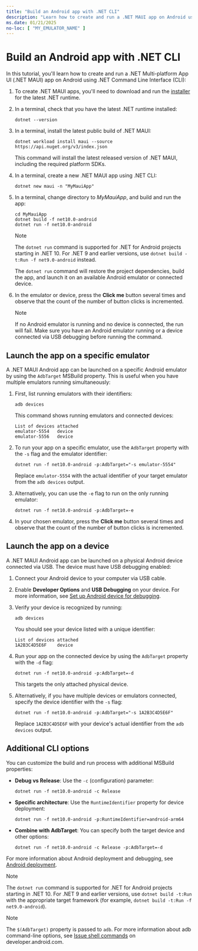 ```yaml
---
title: "Build an Android app with .NET CLI"
description: "Learn how to create and run a .NET MAUI app on Android using .NET CLI."
ms.date: 01/21/2025
no-loc: [ "MY_EMULATOR_NAME" ]
---
```


# Build an Android app with .NET CLI

In this tutorial, you'll learn how to create and run a .NET Multi-platform App UI (.NET MAUI) app on Android using .NET Command Line Interface (CLI):

1. To create .NET MAUI apps, you'll need to download and run the [installer](https://github.com/dotnet/installer/blob/main/README.md#installers-and-binaries) for the latest .NET runtime.

2. In a terminal, check that you have the latest .NET runtime installed:

    ```dotnetcli
    dotnet --version
    ```

3. In a terminal, install the latest public build of .NET MAUI:

    ```dotnetcli
    dotnet workload install maui --source https://api.nuget.org/v3/index.json
    ```

    This command will install the latest released version of .NET MAUI, including the required platform SDKs.

4. In a terminal, create a new .NET MAUI app using .NET CLI:

    ```dotnetcli
    dotnet new maui -n "MyMauiApp"
    ```

5. In a terminal, change directory to *MyMauiApp*, and build and run the app:

    ```dotnetcli
    cd MyMauiApp
    dotnet build -f net10.0-android
    dotnet run -f net10.0-android
    ```

    > [!NOTE]
    > The `dotnet run` command is supported for .NET for Android projects starting in .NET 10. For .NET 9 and earlier versions, use `dotnet build -t:Run -f net9.0-android` instead.

    The `dotnet run` command will restore the project dependencies, build the app, and launch it on an available Android emulator or connected device.

6. In the emulator or device, press the **Click me** button several times and observe that the count of the number of button clicks is incremented.

    > [!NOTE]
    > If no Android emulator is running and no device is connected, the run will fail. Make sure you have an Android emulator running or a device connected via USB debugging before running the command.

## Launch the app on a specific emulator

A .NET MAUI Android app can be launched on a specific Android emulator by using the `AdbTarget` MSBuild property. This is useful when you have multiple emulators running simultaneously:

1. First, list running emulators with their identifiers:

    ```console
    adb devices
    ```

    This command shows running emulators and connected devices:

    ```console
    List of devices attached
    emulator-5554   device
    emulator-5556   device
    ```

2. To run your app on a specific emulator, use the `AdbTarget` property with the `-s` flag and the emulator identifier:

    ```dotnetcli
    dotnet run -f net10.0-android -p:AdbTarget="-s emulator-5554"
    ```

    Replace `emulator-5554` with the actual identifier of your target emulator from the `adb devices` output.

3. Alternatively, you can use the `-e` flag to run on the only running emulator:

    ```dotnetcli
    dotnet run -f net10.0-android -p:AdbTarget=-e
    ```

4. In your chosen emulator, press the **Click me** button several times and observe that the count of the number of button clicks is incremented.

## Launch the app on a device

A .NET MAUI Android app can be launched on a physical Android device connected via USB. The device must have USB debugging enabled:

1. Connect your Android device to your computer via USB cable.
2. Enable **Developer Options** and **USB Debugging** on your device. For more information, see [Set up Android device for debugging](~/android/device/setup.md).
3. Verify your device is recognized by running:

    ```console
    adb devices
    ```

    You should see your device listed with a unique identifier:

    ```console
    List of devices attached
    1A2B3C4D5E6F    device
    ```

4. Run your app on the connected device by using the `AdbTarget` property with the `-d` flag:

    ```dotnetcli
    dotnet run -f net10.0-android -p:AdbTarget=-d
    ```

    This targets the only attached physical device.

5. Alternatively, if you have multiple devices or emulators connected, specify the device identifier with the `-s` flag:

    ```dotnetcli
    dotnet run -f net10.0-android -p:AdbTarget="-s 1A2B3C4D5E6F"
    ```

    Replace `1A2B3C4D5E6F` with your device's actual identifier from the `adb devices` output.

## Additional CLI options

You can customize the build and run process with additional MSBuild properties:

- **Debug vs Release**: Use the `-c` (configuration) parameter:

    ```dotnetcli
    dotnet run -f net10.0-android -c Release
    ```

- **Specific architecture**: Use the `RuntimeIdentifier` property for device deployment:

    ```dotnetcli
    dotnet run -f net10.0-android -p:RuntimeIdentifier=android-arm64
    ```

- **Combine with AdbTarget**: You can specify both the target device and other options:

    ```dotnetcli
    dotnet run -f net10.0-android -c Release -p:AdbTarget=-d
    ```

For more information about Android deployment and debugging, see [Android deployment](~/android/deployment/index.md).

> [!NOTE]
> The `dotnet run` command is supported for .NET for Android projects starting in .NET 10. For .NET 9 and earlier versions, use `dotnet build -t:Run` with the appropriate target framework (for example, `dotnet build -t:Run -f net9.0-android`).

> [!NOTE]
> The `$(AdbTarget)` property is passed to `adb`. For more information about adb command-line options, see [Issue shell commands](https://developer.android.com/tools/adb#shellcommands) on developer.android.com.

